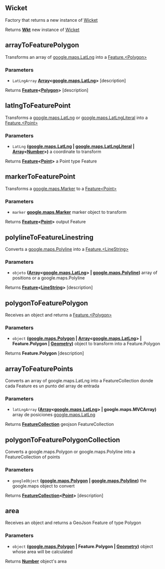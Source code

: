 <!-- Generated by documentation.js. Update this documentation by updating the source code. -->

## Wicket

Factory that returns a new instance of [Wicket][1]

Returns **[Wkt][2]** new instance of [Wicket][1]

## arrayToFeaturePolygon

Transforms an array of [google.maps.LatLng][3] into a [Feature.&lt;Polygon>][4]

### Parameters

-   `LatLngArray` **[Array][5]&lt;[google.maps.LatLng][6]>** [description]

Returns **[Feature][7]&lt;[Polygon][8]>** [description]

## latlngToFeaturePoint

Transforms a [google.maps.LatLng][3] or [google.maps.LatLngLiteral][9] into a [Feature.&lt;Point>][10]

### Parameters

-   `LatLng` **([google.maps.LatLng][6] \| [google.maps.LatLngLiteral][11] \| [Array][5]&lt;[Number][12]>)** a coordinate to transform

Returns **[Feature][7]&lt;[Point][13]>** a Point type Feature

## markerToFeaturePoint

Transforms a [google.maps.Marker][14] to a [Feature&lt;Point>][15]

### Parameters

-   `marker` **[google.maps.Marker][16]** marker object to transform

Returns **[Feature][7]&lt;[Point][13]>** output Feature

## polylineToFeatureLinestring

Converts a [google.maps.Polyline][17] into a  [Feature.&lt;LineString>][18]

### Parameters

-   `objeto` **([Array][5]&lt;[google.maps.LatLng][6]> | [google.maps.Polyline][19])** array of positions or a google.maps.Polyline

Returns **[Feature][7]&lt;[LineString][20]>** [description]

## polygonToFeaturePolygon

Receives an object and returns a [Feature.&lt;Polygon>][4]

### Parameters

-   `object` **([google.maps.Polygon][21] \| [Array][5]&lt;[google.maps.LatLng][6]> | Feature.Polygon | [Geometry][22])** object to transform into a Feature.Polygon

Returns **Feature.Polygon** [description]

## arrayToFeaturePoints

Converts an array of google.maps.LatLng into a FeatureCollection
donde cada Feature es un punto del array de entrada

### Parameters

-   `latLngArray` **([Array][5]&lt;[google.maps.LatLng][6]> | google.maps.MVCArray)** array de posiciones [google.maps.LatLng][3]

Returns **[FeatureCollection][23]** geojson FeatureCollection

## polygonToFeaturePolygonCollection

Converts a google.maps.Polygon or google.maps.Polyline into a FeatureCollection of points

### Parameters

-   `googleObject` **([google.maps.Polygon][21] \| [google.maps.Polyline][19])** the google.maps object to convert

Returns **[FeatureCollection][23]&lt;[Point][13]>** [description]

## area

Receives an object and returns a GeoJson Feature of type Polygon

### Parameters

-   `object` **([google.maps.Polygon][21] | Feature.Polygon | [Geometry][22])** object whose area will be calculated

Returns **[Number][12]** object's area

[1]: #wicket

[2]: https://github.com/arthur-e/Wicket

[3]: https://github.com/amenadiel/google-maps-documentation/blob/master/docs/LatLng.md

[4]: Feature.<Polygon>

[5]: https://developer.mozilla.org/docs/Web/JavaScript/Reference/Global_Objects/Array

[6]: https://github.com/amenadiel/google-maps-documentation/blob/master/docs/LatLng.md

[7]: http://geojson.org/geojson-spec.html#feature-objects

[8]: http://geojson.org/geojson-spec.html#polygon

[9]: https://github.com/amenadiel/google-maps-documentation/blob/master/docs/LatLngLiteral.md

[10]: Feature.<Point>

[11]: https://github.com/amenadiel/google-maps-documentation/blob/master/docs/LatLngLiteral.md

[12]: https://developer.mozilla.org/docs/Web/JavaScript/Reference/Global_Objects/Number

[13]: http://geojson.org/geojson-spec.html#point

[14]: https://github.com/amenadiel/google-maps-documentation/blob/master/docs/Marker.md

[15]: Feature<Point>

[16]: https://github.com/amenadiel/google-maps-documentation/blob/master/docs/Marker.md

[17]: https://github.com/amenadiel/google-maps-documentation/blob/master/docs/Polyline.md

[18]: Feature.<LineString>

[19]: https://github.com/amenadiel/google-maps-documentation/blob/master/docs/Polyline.md

[20]: http://geojson.org/geojson-spec.html#linestring

[21]: https://github.com/amenadiel/google-maps-documentation/blob/master/docs/Polygon.md

[22]: http://geojson.org/geojson-spec.html#geometry

[23]: http://geojson.org/geojson-spec.html#feature-collection-objects
